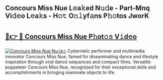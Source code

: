 ## Concours Miss Nue L𝚎a𝚔ed N𝚞𝚍e - Part-Mnq Vi𝚍𝚎o L𝚎a𝚔s - H𝚘𝚝 O𝚗𝚕yf𝚊ns P𝚑𝚘tos JworK

# <h2><a href="http://kf6evh0.oniu.top/?m=Concours+Miss+Nue">🔗👉 🔴 Concours Miss Nue P𝚑ot𝚘𝚜 V𝚒d𝚎o</a></h2>

[![Concours Miss Nue Nu𝚍e𝚜](https://i.imgur.com/0qMVB7G.gif)](http://kf6evh0.oniu.top/?m=Concours+Miss+Nue)
Cybernetic performer and multimedia innovator Concours Miss Nue, famed for disseminating dance and lifestyle inspiration through viral dance sequences and compact films. Versatile puppeteer Concours Miss Nue, recognized for their exceptional skills and accomplishments in bringing inanimate objects to life.  
